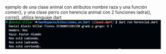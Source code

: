 ejemplo de una clase animal con atributos nombre raza y una función comer(), y una clase perro con herencia animal con 2 funciones ladra(), corre(). utiliza lenguaje dart
![alt text](image-12.png)